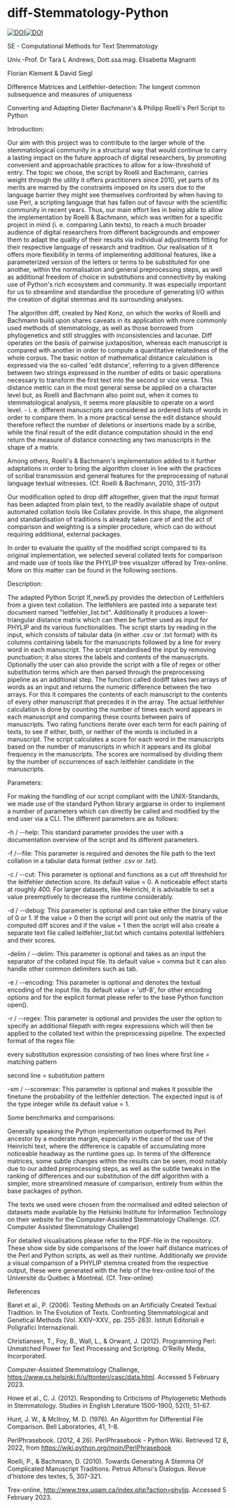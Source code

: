 # diff-Stemmatology-Python

[![DOI](https://zenodo.org/badge/597797969.svg)](https://zenodo.org/badge/latestdoi/597797969)[![DOI](https://zenodo.org/badge/597797969.svg)](https://zenodo.org/badge/latestdoi/597797969)

SE - Computational Methods for Text Stemmatology

Univ.-Prof. Dr Tara L Andrews, Dott.ssa.mag. Elisabetta Magnanti

Florian Klement & David Siegl

Difference Matrices and Leitfehler-detection: The longest common subsequence and measures of uniqueness

Converting and Adapting Dieter Bachmann's & Philipp Roelli's Perl Script to Python

Introduction:

Our aim with this project was to contribute to the larger whole of the stemmatological community in a structural way that would continue to carry a lasting impact on the future approach of digital researchers, by promoting convenient and approachable practices to allow for a low-threshold of entry. The topic we chose, the script by Roelli and Bachmann, carries weight through the utility it offers practitioners since 2010, yet parts of its merits are marred by the constraints imposed on its users due to the language barrier they might see themselves confronted by when having to use Perl, a scripting language that has fallen out of favour with the scientific community in recent years. Thus, our main effort lies in being able to allow the implementation by Roelli & Bachmann, which was written for a specific project in mind (i. e. comparing Latin texts), to reach a much broader audience of digital researchers from different backgrounds and empower them to adapt the quality of their results via individual adjustments fitting for their respective language of research and tradition. Our realisation of it offers more flexibility in terms of implementing additional features, like a parameterized version of the letters or terms to be substituted for one another, within the normalisation and general preprocessing steps, as well as additional freedom of choice in substitutions and connectivity by making use of Python's rich ecosystem and community. It was especially important for us to streamline and standardise the procedure of generating I/O within the creation of digital stemmas and its surrounding analyses.

The algorithm diff, created by Ned Konz, on which the works of Roelli and Bachmann build upon shares caveats in its application with more commonly used methods of stemmatology, as well as those borrowed from phylogenetics and still struggles with inconsistencies and lacunae. Diff operates on the basis of pairwise juxtaposition, whereas each manuscript is compared with another in order to compute a quantitative relatedness of the whole corpus. The basic notion of mathematical distance calculation is expressed via the so-called 'edit distance', referring to a given difference between two strings expressed in the number of edits or basic operations necessary to transform the first text into the second or vice versa. This distance metric can in the most general sense be applied on a character level but, as Roelli and Bachmann also point out, when it comes to stemmatological analysis, it seems more plausible to operate on a word level. - i. e. different manuscripts are considered as ordered lists of words in order to compare them. In a more practical sense the edit distance should therefore reflect the number of deletions or insertions made by a scribe, while the final result of the edit distance computation should in the end return the measure of distance connecting any two manuscripts in the shape of a matrix.

Among others, Roelli's & Bachmann's implementation added to it further adaptations in order to bring the algorithm closer in line with the practices of scribal transmission and general features for the preprocessing of natural language textual witnesses. (Cf. Roelli & Bachmann, 2010, 315-317)

Our modification opted to drop diff altogether, given that the input format has been adapted from plain text, to the readily available shape of output automated collation tools like Collatex provide. In this shape, the alignment and standardisation of traditions is already taken care of and the act of comparison and weighting is a simpler procedure, which can do without requiring additional, external packages.

In order to evaluate the quality of the modified script compared to its original implementation, we selected several collated texts for comparison and made use of tools like the PHYLIP tree visualizer offered by Trex-online. More on this matter can be found in the following sections.

Description:

The adapted Python Script lf_new5.py provides the detection of Leitfehlers from a given text collation. The leitfehlers are pasted into a separate text document named "leitfehler_list.txt". Additionally it produces a lower-triangular distance matrix which can then be further used as input for PHYLIP and its various functionalities. The script starts by reading in the input, which consists of tabular data (in either .csv or .txt format) with its columns containing labels for the manuscripts followed by a line for every word in each manuscript. The script standardised the input by removing punctuation; it also stores the labels and contents of the manuscripts. Optionally the user can also provide the script with a file of regex or other substitution terms which are then parsed through the preprocessing pipeline as an additional step. The function called dodiff takes two arrays of words as an input and returns the numeric difference between the two arrays. For this it compares the contents of each manuscript to the contents of every other manuscript that precedes it in the array. The actual leitfehler calculation is done by counting the number of times each word appears in each manuscript and comparing these counts between pairs of manuscripts. Two rating functions iterate over each term for each pairing of texts, to see if either, both, or neither of the words is included in a manuscript. The script calculates a score for each word in the manuscripts based on the number of manuscripts in which it appears and its global frequency in the manuscripts. The scores are normalised by dividing them by the number of occurrences of each leitfehler candidate in the manuscripts.

Parameters:

For making the handling of our script compliant with the UNIX-Standards, we made use of the standard Python library argparse in order to implement a number of parameters which can directly be called and modified by the end user via a CLI. The different parameters are as follows:

-h / --help: This standard parameter provides the user with a documentation overview of the script and its different parameters.

-f /--file: This parameter is required and denotes the file path to the text collation in a tabular data format (either .csv or .txt).

-c / --cut: This parameter is optional and functions as a cut off threshold for the leitfehler detection score. Its default value = 0. A noticeable effect starts at roughly 400. For larger datasets, like Heinrichi, it is advisable to set a value preemptively to decrease the runtime considerably.

-d / --debug: This parameter is optional and can take either the binary value of 0 or 1. If the value = 0 then the script will print out only the matrix of the computed diff scores and if the value = 1 then the script will also create a separate text file called leitfehler_list.txt which contains potential leitfehlers and their scores.

-delim / --delim: This parameter is optional and takes as an input the separator of the collated input file. Its default value = comma but it can also handle other common delimiters such as tab.

-e / --encoding: This parameter is optional and denotes the textual encoding of the input file. Its default value = 'utf-8', for other encoding options and for the explicit format please refer to the base Python function open().

-r / --regex: This parameter is optional and provides the user the option to specify an additional filepath with regex expressions which will then be applied to the collated text within the preprocessing pipeline. The expected format of the regex file:

every substitution expression consisting of two lines where first line = matching pattern

second line = substitution pattern

-sm / --scoremax: This parameter is optional and makes it possible the finetune the probability of the leitfehler detection. The expected input is of the type integer while its default value = 1.

Some benchmarks and comparisons:

Generally speaking the Python implementation outperformed its Perl ancestor by a moderate margin, especially in the case of the use of the Heinrichi text, where the difference is capable of accumulating more noticeable headway as the runtime goes up. In terms of the difference matrices, some subtle changes within the results can be seen, most notably due to our added preprocessing steps, as well as the subtle tweaks in the ranking of differences and our substitution of the diff algorithm with a simpler, more streamlined measure of comparison, entirely from within the base packages of python.

The texts we used were chosen from the normalised and edited selection of datasets made available by the Helsinki Institute for Information Technology on their website for the Computer-Assisted Stemmatology Challenge. (Cf. Computer Assisted Stemmatology Challenge)

For detailed visualisations please refer to the PDF-file in the repository. These show side by side comparisons of the lower half distance matrices of the Perl and Python scripts, as well as their runtime. Additionally we provide a visual comparison of a PHYLIP stemma created from the respective output, these were generated with the help of the trex-online tool of the Université du Québec à Montréal. (Cf. Trex-online)


References

Baret et al., P. (2006). Testing Methods on an Artificially Created Textual Tradition. In The Evolution of Texts. Confronting Stemmatological and Genetical Methods (Vol. XXIV–XXV., pp. 255-283). Istituti Editoriali e Poligrafici Internazionali.

Christiansen, T., Foy, B., Wall, L., & Orwant, J. (2012). Programming Perl: Unmatched Power for Text Processing and Scripting. O'Reilly Media, Incorporated.

Computer-Assisted Stemmatology Challenge, https://www.cs.helsinki.fi/u/ttonteri/casc/data.html. Accessed 5 February 2023.

Howe et al., C. J. (2012). Responding to Criticisms of Phylogenetic Methods in Stemmatology. Studies in English Literature 1500-1900, 52(1), 51-67.

Hunt, J. W., & McIlroy, M. D. (1976). An Algorithm for Differential File Comparison. Bell Laboratories, 41, 1-8.

PerlPhrasebook. (2012, 4 26). PerlPhrasebook - Python Wiki. Retrieved 12 8, 2022, from https://wiki.python.org/moin/PerlPhrasebook

Roelli, P., & Bachmann, D. (2010). Towards Generating A Stemma Of Complicated Manuscript Traditions. Petrus Alfonsi's Dialogus. Revue d'histoire des textes, 5, 307-321.

Trex-online, http://www.trex.uqam.ca/index.php?action=phylip. Accessed 5 February 2023.
